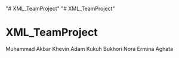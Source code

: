 "# XML_TeamProject" 
"# XML_TeamProject" 
# XML_TeamProject

Muhammad Akbar
Khevin Adam
Kukuh Bukhori
Nora Ermina Aghata
